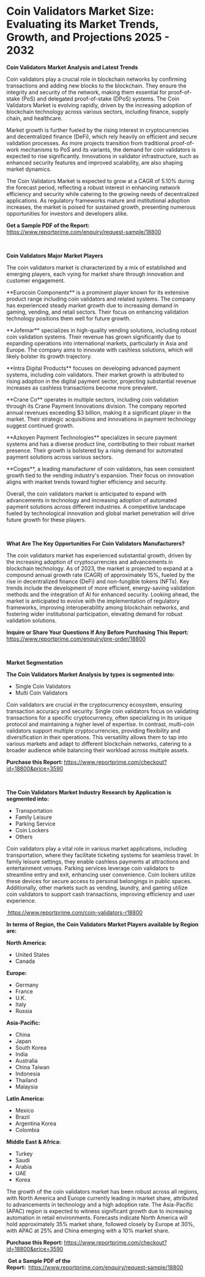 <p><h1>Coin Validators Market Size: Evaluating its Market Trends, Growth, and Projections 2025 - 2032</h1></p><p><strong>Coin Validators Market Analysis and Latest Trends</strong></p>
<p><p>Coin validators play a crucial role in blockchain networks by confirming transactions and adding new blocks to the blockchain. They ensure the integrity and security of the network, making them essential for proof-of-stake (PoS) and delegated proof-of-stake (DPoS) systems. The Coin Validators Market is evolving rapidly, driven by the increasing adoption of blockchain technology across various sectors, including finance, supply chain, and healthcare.</p><p>Market growth is further fueled by the rising interest in cryptocurrencies and decentralized finance (DeFi), which rely heavily on efficient and secure validation processes. As more projects transition from traditional proof-of-work mechanisms to PoS and its variants, the demand for coin validators is expected to rise significantly. Innovations in validator infrastructure, such as enhanced security features and improved scalability, are also shaping market dynamics.</p><p>The Coin Validators Market is expected to grow at a CAGR of 5.10% during the forecast period, reflecting a robust interest in enhancing network efficiency and security while catering to the growing needs of decentralized applications. As regulatory frameworks mature and institutional adoption increases, the market is poised for sustained growth, presenting numerous opportunities for investors and developers alike.</p></p>
<p><strong>Get a Sample PDF of the Report:&nbsp;</strong> <a href="https://www.reportprime.com/enquiry/request-sample/18800?utm_campaign=4602&utm_medium=2&utm_source=Github&utm_content=ia&utm_term=19052025&utm_id=coin-validators">https://www.reportprime.com/enquiry/request-sample/18800</a></p>
<p>&nbsp;</p>
<p><strong>Coin Validators Major Market Players</strong></p>
<p><p>The coin validators market is characterized by a mix of established and emerging players, each vying for market share through innovation and customer engagement.</p><p>**Eurocoin Components** is a prominent player known for its extensive product range including coin validators and related systems. The company has experienced steady market growth due to increasing demand in gaming, vending, and retail sectors. Their focus on enhancing validation technology positions them well for future growth.</p><p>**Jofemar** specializes in high-quality vending solutions, including robust coin validation systems. Their revenue has grown significantly due to expanding operations into international markets, particularly in Asia and Europe. The company aims to innovate with cashless solutions, which will likely bolster its growth trajectory.</p><p>**Intra Digital Products** focuses on developing advanced payment systems, including coin validators. Their market growth is attributed to rising adoption in the digital payment sector, projecting substantial revenue increases as cashless transactions become more prevalent.</p><p>**Crane Co** operates in multiple sectors, including coin validation through its Crane Payment Innovations division. The company reported annual revenues exceeding $3 billion, making it a significant player in the market. Their strategic acquisitions and innovations in payment technology suggest continued growth.</p><p>**Azkoyen Payment Technologies** specializes in secure payment systems and has a diverse product line, contributing to their robust market presence. Their growth is bolstered by a rising demand for automated payment solutions across various sectors.</p><p>**Coges**, a leading manufacturer of coin validators, has seen consistent growth tied to the vending industry's expansion. Their focus on innovation aligns with market trends toward higher efficiency and security.</p><p>Overall, the coin validators market is anticipated to expand with advancements in technology and increasing adoption of automated payment solutions across different industries. A competitive landscape fueled by technological innovation and global market penetration will drive future growth for these players.</p></p>
<p>&nbsp;</p>
<p><strong>What Are The Key Opportunities For Coin Validators Manufacturers?</strong></p>
<p><p>The coin validators market has experienced substantial growth, driven by the increasing adoption of cryptocurrencies and advancements in blockchain technology. As of 2023, the market is projected to expand at a compound annual growth rate (CAGR) of approximately 15%, fueled by the rise in decentralized finance (DeFi) and non-fungible tokens (NFTs). Key trends include the development of more efficient, energy-saving validation methods and the integration of AI for enhanced security. Looking ahead, the market is anticipated to evolve with the implementation of regulatory frameworks, improving interoperability among blockchain networks, and fostering wider institutional participation, elevating demand for robust validation solutions.</p></p>
<p><strong>Inquire or Share Your Questions If Any Before Purchasing This Report:</strong> <a href="https://www.reportprime.com/enquiry/pre-order/18800?utm_campaign=4602&utm_medium=2&utm_source=Github&utm_content=ia&utm_term=19052025&utm_id=coin-validators">https://www.reportprime.com/enquiry/pre-order/18800</a></p>
<p>&nbsp;</p>
<p><strong>Market Segmentation</strong></p>
<p><strong>The Coin Validators Market Analysis by types is segmented into:</strong></p>
<p><ul><li>Single Coin Validators</li><li>Multi Coin Validators</li></ul></p>
<p><p>Coin validators are crucial in the cryptocurrency ecosystem, ensuring transaction accuracy and security. Single coin validators focus on validating transactions for a specific cryptocurrency, often specializing in its unique protocol and maintaining a higher level of expertise. In contrast, multi-coin validators support multiple cryptocurrencies, providing flexibility and diversification in their operations. This versatility allows them to tap into various markets and adapt to different blockchain networks, catering to a broader audience while balancing their workload across multiple assets.</p></p>
<p><strong>Purchase this Report:&nbsp;</strong><a href="https://www.reportprime.com/checkout?id=18800&price=3590&utm_campaign=4602&utm_medium=2&utm_source=Github&utm_content=ia&utm_term=19052025&utm_id=coin-validators">https://www.reportprime.com/checkout?id=18800&price=3590</a></p>
<p>&nbsp;</p>
<p><strong>The Coin Validators Market Industry Research by Application is segmented into:</strong></p>
<p><ul><li>Transportation</li><li>Family Leisure</li><li>Parking Service</li><li>Coin Lockers</li><li>Others</li></ul></p>
<p><p>Coin validators play a vital role in various market applications, including transportation, where they facilitate ticketing systems for seamless travel. In family leisure settings, they enable cashless payments at attractions and entertainment venues. Parking services leverage coin validators to streamline entry and exit, enhancing user convenience. Coin lockers utilize these devices for secure access to personal belongings in public spaces. Additionally, other markets such as vending, laundry, and gaming utilize coin validators to support cash transactions, improving efficiency and user experience.</p></p>
<p><a href="https://www.reportprime.com/coin-validators-r18800?utm_campaign=4602&utm_medium=2&utm_source=Github&utm_content=ia&utm_term=19052025&utm_id=coin-validators">&nbsp;https://www.reportprime.com/coin-validators-r18800</a></p>
<p><strong>In terms of Region, the Coin Validators Market Players available by Region are:</strong></p>
<p>
    <p> <strong> North America: </strong>
        <ul>
            <li>United States</li>
            <li>Canada</li>
        </ul>
        </p> 
    <p> <strong> Europe: </strong>
        <ul>
            <li>Germany</li>
            <li>France</li>
            <li>U.K.</li>
            <li>Italy</li>
            <li>Russia</li>
        </ul>
        </p> 
    <p> <strong> Asia-Pacific: </strong>
        <ul>
            <li>China</li>
            <li>Japan</li>
            <li>South Korea</li>
            <li>India</li>
            <li>Australia</li>
            <li>China Taiwan</li>
            <li>Indonesia</li>
            <li>Thailand</li>
            <li>Malaysia</li>
        </ul>
        </p> 
    <p> <strong> Latin America: </strong>
        <ul>
            <li>Mexico</li>
            <li>Brazil</li>
            <li>Argentina Korea</li>
            <li>Colombia</li>
        </ul>
        </p> 
    <p> <strong> Middle East & Africa: </strong>
        <ul>
            <li>Turkey</li>
            <li>Saudi</li>
            <li>Arabia</li>
            <li>UAE</li>
            <li>Korea</li>
        </ul>
    </p>
    </p>
<p><p>The growth of the coin validators market has been robust across all regions, with North America and Europe currently leading in market share, attributed to advancements in technology and a high adoption rate. The Asia-Pacific (APAC) region is expected to witness significant growth due to increasing automation in retail environments. Forecasts indicate North America will hold approximately 35% market share, followed closely by Europe at 30%, with APAC at 25% and China emerging with a 10% market share.</p></p>
<p><strong>Purchase this Report: </strong><a href="https://www.reportprime.com/checkout?id=18800&price=3590&utm_campaign=4602&utm_medium=2&utm_source=Github&utm_content=ia&utm_term=19052025&utm_id=coin-validators">https://www.reportprime.com/checkout?id=18800&price=3590</a></p>
<p>&nbsp;<strong>Get a Sample PDF of the Report:&nbsp;&nbsp;</strong><a href="https://www.reportprime.com/enquiry/request-sample/18800?utm_campaign=4602&utm_medium=2&utm_source=Github&utm_content=ia&utm_term=19052025&utm_id=coin-validators">https://www.reportprime.com/enquiry/request-sample/18800</a></p>
<p><strong></strong></p>
<p><p></p><p></p><p></p></p>